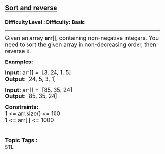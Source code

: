 <h2><a href="https://www.geeksforgeeks.org/problems/sort-and-reverse--171030/1?page=1&difficulty=Basic&status=unsolved,attempted&sortBy=accuracy">Sort and reverse</a></h2><h3>Difficulty Level : Difficulty: Basic</h3><hr><div class="problems_problem_content__Xm_eO"><p><span style="font-size: 18px;">Given an array <strong>arr</strong>[],<strong>&nbsp;</strong>containing non-negative integers. You need to<strong> </strong>sort the given array in non-decreasing order, then reverse it.</span></p>
<p><strong><span style="font-size: 18px;">Examples:</span></strong></p>
<p><span style="font-size: 18px;"><strong>Input:&nbsp;</strong>arr[] =&nbsp; [3, 24, 1, 5]<br><strong>Output</strong>: [24, 5, 3, 1]</span></p>
<p><span style="font-size: 18px;"><strong>Input:&nbsp;</strong>arr[] =&nbsp; [85, 35, 24]<br><strong>Output</strong>: [</span><span style="font-size: 18px;">85, 35, 24</span><span style="font-size: 18px;">]</span></p>
<p><span style="font-size: 18px;"><strong>Constraints:</strong><br>1 &lt;= arr.size()<strong>&nbsp;</strong>&lt;= 100<br>1 &lt;= arr[i] &lt;= 1000</span></p></div><br><p><span style=font-size:18px><strong>Topic Tags : </strong><br><code>STL</code>&nbsp;